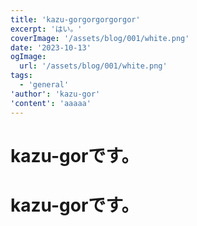 ```yaml
---
title: 'kazu-gorgorgorgorgor'
excerpt: 'はい。'
coverImage: '/assets/blog/001/white.png'
date: '2023-10-13'
ogImage:
  url: '/assets/blog/001/white.png'
tags:
  - 'general'
'author': 'kazu-gor'
'content': 'aaaaa'
---
```


# kazu-gorです。

# kazu-gorです。



